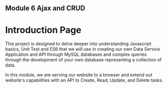## **Module 6 Ajax and CRUD**

# Introduction Page
This project is designed to delve deeper into understanding Javascript basics, Unit Test and ES6 that we will use in creating our own Data Service Application and API through MySQL databases and complex queries through the development of your own database representing a collection of data.

In this module, we are serving our website to a browser and extend out website's capabilities with an API to Create, Read, Update, and Delete tasks. 





